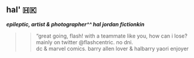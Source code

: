 ## hal' 🇭🇰

 ***epileptic, artist & photographer^^ hal jordan fictionkin***
  >> “great going, flash! with a teammate like you, how can i lose?  
mainly on twitter @flashcentric. no dni.  
 dc & marvel comics. barry allen lover & halbarry yaori enjoyer
